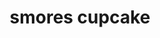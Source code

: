 ---
id: 5a77d24cf8ce0a0014c3853a
servings: 24
notes: 'nutrition facts

s’mores cookie cups

amount per serving

calories 146calories from fat 36

% daily value*

total fat 4g6%

saturated fat 2g10%

cholesterol 17mg6%

sodium 118mg5%

potassium 21mg1%

total carbohydrates 25g8%

dietary fiber 0g0%

sugars 15g

protein 1g2%

vitamin a2.6%

calcium1%

iron3%

* percent daily values are based on a 2000 calorie diet.'
directions: 'preheat oven to 350 degrees. spray a mini muffin pan with cooking spray.
in a small mixing bowl
 combine graham cracker crumbs
 flour
 baking soda
 and salt. stir with a wire whisk. set aside.
in larger bowl
 with a handheld electric mixer
 blend the butter
 brown sugar
 and sugar until creamy and combined.
add in egg and vanilla extract. mix well.
dump in the bowl of dry ingredients
 mix on low speed just until combined. the dough will be crumbly.
scoop dough into the mini muffin tins. fill them full and press down slightly so the dough is even on top. you will have the perfect amount of dough to fill all 24 mini muffin tins.

bake for 8 minutes. they will look like theyre not done
 but trust me
 theyll be perfect.

immediately after baking
 take a teaspoon size measuring spoon and press into the dough. you want to make an indent for the marshmallow to sit in. place a half of marshmallow into each indent in the muffin cups. sticky side of the marshmallow down.
let cool for 20 minutes.
place one square of chocolate on top of each marshmallow.
turn the oven broiler to high. place muffin tin pan under the broiler for 1-2 minutes. watch carefully. this toasts the marshmallows fast.

let cool for about 10 minutes and eat right away for a warm gooey smore or let cool completely.

**if you dont want the chocolate very melted (like what is pictured) broil the pan with the marshmallows first
 and then immediately after taking out of the oven
 press one chocolate on top of each toasted marshmallow. the chocolate is more of a softer chocolate that retains its shape almost perfectly when you do it this way. i have made these both ways and either way is delicious.**'
ingredients: '1 cup graham cracker crumbs
1 1/4 cups flour
1/2 teaspoon baking soda
1/4 teaspoon salt use 1/2 teaspoon if using unsalted butter
1/2 cup butter
 softened
1/2 cup brown sugar
1/3 cup sugar
1 large egg
1 teaspoon vanilla extract
12 large marshmallows cut in half
2 hersheys chocolate bars 1.55 oz each'
rating: 5
ease: easy

category: dessert
href: 'https://togetherasfamily.com/2015/05/smores-cookie-cups/?utm_medium=social&utm_source=pinterest&utm_campaign=tailwind_tribes&utm_content=tribes'
totalTime:
cookTime:
prepTime:
title: smores cupcake
path: /smores-cupcake
---
